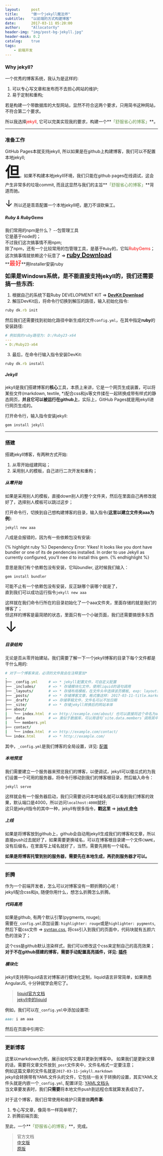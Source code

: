 ```yaml
---
layout:     post
title:      "做一个jekyll魔法师"
subtitle:   "以前端的方式构建博客"
date:       2017-03-11 05:20:00
author:     "AllocatorXy"
header-img: "img/post-bg-jekyll.jpg"
header-mask: 0.2
catalog:    true
tags:
    - 前端开发
---
```


### Why jekyll?
一个优秀的博客系统，我认为是这样的:
1. 可以专心写文章和发布而不去担心网站的维护;
2. 易于定制和重构;

若是构建一个带数据库的大型网站，显然不符合这两个要求，只用简书这种网站，不符合第二个要求。

所以我选择<font color="red">jekyll</font>, 它可以完美实现我的要求，构建一个**<font style="color:rgb(101, 147, 74);">「舒服省心的博客」</font>**。
<hr />

### 准备工作
GitHub Pages本就支持jekyll, 所以如果是在github上构建博客，我们可以不配置本地jekyll;<br />
**<font size="20px">但</font>**，如果不构建本地jekyll环境，我们只能在github pages在线调试，这会产生非常多的垃圾commit, 而且这显然与我们的主旨**<font style="color:rgb(101, 147, 74);">「舒服省心的博客」</font>**背道而驰。<br />

<span style="font-size: 30px">↓</span> 所以还是乖乖配置一个本地jekyll吧，磨刀不误砍柴工。

##### Ruby & RubyGems
我们常用的npm是什么？ --包管理工具<br />
它是基于node的；<br />
不过我们这次搞事情不用npm;<br />
除了npm，还有一个比较常用的包管理工具，是基于`Ruby`的，它叫<font color="red">RubyGems</font>；<br />
这次搞事情就依赖这个玩意了 => <a target="_blank" href="http://rubyinstaller.org/downloads/" style="font-size: 20px; font-weight: bold;">ruby Download</a><br />
**<font style="color: red; font-size: 20px;">最好</font>**用Installer安装ruby

<font style="font-size: 18px; font-weight: bold;">如果是Windows系统，是不能直接支持jekyll的，我们还需要搞一些东西:</font>
1. 根据自己的系统下载Ruby DEVELOPMENT KIT => <a target="_blank" style="font-weight: bold;" href="http://rubyinstaller.org/downloads/">DevKit Download</a>
2. 解压DevKit后，将命令行切换到解压的路径，输入初始化指令:
```ruby
ruby dk.rb init
```
然后我们还需要找到初始化路径中新生成的文件`config.yml`，在其中指定**ruby**的安装路径:
```YAML
# 例如我的ruby路径为: D:/Ruby23-x64
---
- D:/Ruby23-x64
```
3. 最后，在命令行输入指令安装DevKit:
```ruby
ruby dk.rb install
```

##### Jekyll
jekyll是我们搭建博客的**核心**工具，本质上来讲，它是一个网页生成装置，可以将某些文件(markdown, textile, *)配合css和js等文件揉在一起转换成带有样式的静态网页，**并且它可以被运行在github上**，实际上，GitHub Pages就是用jekyll进行网页生成的。

打开命令行，输入指令安装jekyll:

    gem install jekyll
<hr />

### 搭建
搭建jekyll博客，有两种方式开始:
1. 从零开始组建网站；
2. 采用别人的模板，自己进行二次开发和重构；

##### 从零开始
如果是采用别人的模板，直接down别人的整个文件夹，然后在里面自己再修改就好了，选择别人模板可以跳过这步；

打开命令行，切换到自己想构建博客的目录，输入指令(**这里以建立文件夹aaa为例**):

    jekyll new aaa

八成是会报错的，因为有一些依赖包没有安装: 

{% highlight ruby %}
Dependency Error: Yikes! It looks like you dont have bundler or one of its de
pendencies installed. In order to use Jekyll as currently configured, you'll nee
d to install this gem. 
{% endhighlight %}

意思是我们有个依赖包没有安装，它叫bundler, 这时候我们输入：

    gem install bundler

可能不止有一个依赖包没有安装，反正缺哪个装哪个就是了，<br />
直到我们可以成功运行指令`jekyll new aaa`

这样就在我们命令行所在的目录初始化了一个aaa文件夹，里面存储的就是我们的博客了；<br />
但这样的博客是最简陋的状态，里面只有一个小破页面，我们还需要搞很多东西<font size="9px">↓</font>

##### 目录结构
无论是否从零开始建站，我们需要了解一下一个jekyll博客的目录下每个文件都是干什么用的:

```ruby
# 对于一个博客来说，必须的文件我会在注释里加*
.
├── _config.yml     # => * jekyll配置文件，可自定义配置
├── _includes/      # => * 存储模块化文件，使用liquid的语句调用
├── _layouts/       # => * 存储布局模板，在文件头中选择该页模板, exp: layout: xxx
├── _posts/         # => * 存储博客文章，格式像这样: 2017-03-11-title.markdown
├── _draft/         # => 存储草稿文件，文件名可以不加日期
├── _site/          # => * 存储jekyll转换后的网站本体
├── about/
|   └── index.html  # => http://example.com/about/ 也可以直接将这个命名为about.html放在根目录，但域名会有后缀名
├── _data           # => 类似于数据库，可以用语句`site.data.members`调用其中文件
|   └── members.yml
├── contact/
|   └── index.html  # => http://example.com/contact/
└── index.html      # => * http://example.com/
```

其中，`_config.yml`是我们博客的全局设置，详见: <a target="_blank" href="http://jekyll.com.cn/docs/configuration/">配置</a><br />

##### 本地预览
我们需要建立一个服务器来预览我们的博客，以便调试，jekyll可以傻瓜式的为我们设置一个可用的服务器，将命令行移动到我们的博客根目录，然后输入命令：

    jekyll serve

这样就会有一个服务器启动，我们只需要访问本地域名就可以看到我们博客的效果，默认端口是4000，所以访问`localhost:4000`就好;<br />
这只是jekyll指令的其中一种，jekyll有很多指令，**戳这里** => <a style="font-weight: bold;" target="_blank" href="http://jekyll.com.cn/docs/usage/">jekyll 命令</a>

##### 上线
如果是将博客放到github上，github会自动用jekyll生成我们的博客和文章，所以直接push过去就好了，如果需要更换域名，可以在博客根目录建一个文件`CNAME`，没有后缀名，在里面写上域名就好了，当然，需要先拥有一个域名。

**如果是将博客托管到别的服务器，需要先在本地生成，再扔到服务器才可以。**
<hr />

### 折腾
作为一个前端开发者，怎么可以对博客没有一颗折腾的心呢！<br />
jekyll配合css和js, 随便你用什么，想怎么折腾怎么折腾。

##### 代码高亮
如果是github, 有两个默认引擎(pygments, rouge);<br />
需要在`_config.yml`添加设置: `highlighter: rouge`或是`highlighter: pygments`, 然后下载css文件 => <a target="_blank" href="https://github.com/mojombo/tpw/blob/master/css/syntax.css">syntax.css</a>, 将css引入到我们的页面中，代码块就有五颜六色的渲染了；<br />

这个css是github默认渲染样式，我们可以修改这个css来定制自己的高亮效果；<br />
**对于不在github搭建的博客，需要手动配置高亮插件，详见: <a target="_blank" href="http://jekyll.com.cn/docs/plugins/">插件</a>**

##### 模块化
jekyll支持用liquid语言对博客进行模块化定制，liquid语言非常简单，如果熟悉AngularJS, 十分钟就学会用它了。<br />
><a target="_blank" href="https://help.shopify.com/themes/liquid/basics">liquid官方文档</a><br />
><a target="_blank" href="http://jekyll.com.cn/docs/templates/">jekyll中的liquid</a>

例如，我们可以在`_config.yml`中添加设置项:

```ruby
aaa: i am aaa
```

然后在页面中引用它:
<img src="/img/in-post/jekyll/liquid01.png" alt="" />
<hr />

### 更新博客
这里以markdown为例，展示如何写文章并更新到博客中。
如果我们是更新文章的话，需要将文章文件放到`_post`文件夹中，文件名格式一定要注意；<br />
例如这篇文章的文件名就是`2017-03-11-jekyll.markdown`<br />
jekyll会转换带有YAML文件头的文件，它包括一些关于转换的设置，其实YAML文件头就是内嵌一个`_config.yml`, 配置详见: <a target="_blank" href="http://jekyll.com.cn/docs/frontmatter/">YAML文档头</a><br />
当文章要发表时，我们**只需要**将本地文件push到远程仓库就算发表成功了。

对于这个博客，我们日常使用和维护只需要做**两件事**:
1. 专心写文章，像简书一样简单明了;
2. 折腾前端页面;

至此，一个**<font style="color:rgb(101, 147, 74);">「舒服省心的博客」</font>**，完成。

>官方文档<br />
><a target="_blank" href="http://jekyll.com.cn/docs/home/">中文版</a><br />
><a target="_blank" href="http://jekyllrb.com/docs/home/">原版</a>
